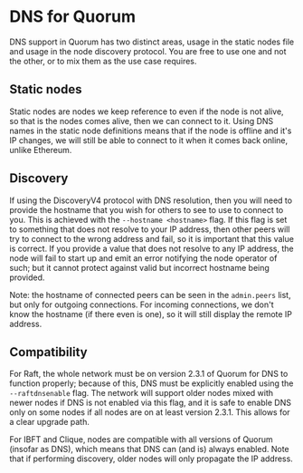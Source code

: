 # DNS for Quorum

DNS support in Quorum has two distinct areas, usage in the static nodes file and usage in the 
node discovery protocol. You are free to use one and not the other, or to mix them as the use case
requires.

## Static nodes

Static nodes are nodes we keep reference to even if the node is not alive, so that is the nodes comes alive, 
then we can connect to it. Using DNS names in the static node definitions means that if the node is offline and
it's IP changes, we will still be able to connect to it when it comes back online, unlike Ethereum. 

## Discovery

If using the DiscoveryV4 protocol with DNS resolution, then you will need to provide the hostname that you wish
for others to see to use to connect to you. This is achieved with the `--hostname <hostname>` flag. If this 
flag is set to something that does not resolve to your IP address, then other peers will try to connect to
the wrong address and fail, so it is important that this value is correct.
If you provide a value that does not resolve to any IP address, the node will fail to start up and emit an error
notifying the node operator of such; but it cannot protect against valid but incorrect hostname being provided.

Note: the hostname of connected peers can be seen in the `admin.peers` list, but only for outgoing connections. For 
incoming connections, we don't know the hostname (if there even is one), so it will still display the remote IP address.

## Compatibility
For Raft, the whole network must be on version 2.3.1 of Quorum for DNS to function properly; because of this, DNS must 
be explicitly enabled using the `--raftdnsenable` flag. 
The network will support older nodes mixed with newer nodes if DNS is not enabled via this flag, and it is safe to 
enable DNS only on some nodes if all nodes are on at least version 2.3.1. This allows for a clear upgrade path.

For IBFT and Clique, nodes are compatible with all versions of Quorum (insofar as DNS), which means that DNS can 
(and is) always enabled. Note that if performing discovery, older nodes will only propagate the IP address.